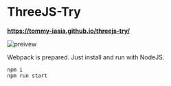 # ThreeJS-Try

**https://tommy-iasia.github.io/threejs-try/**

![preivew](https://tommy-iasia.github.io/threejs-try/preview.png)

Webpack is prepared. Just install and run with NodeJS.

```
npm i
npm run start
```
